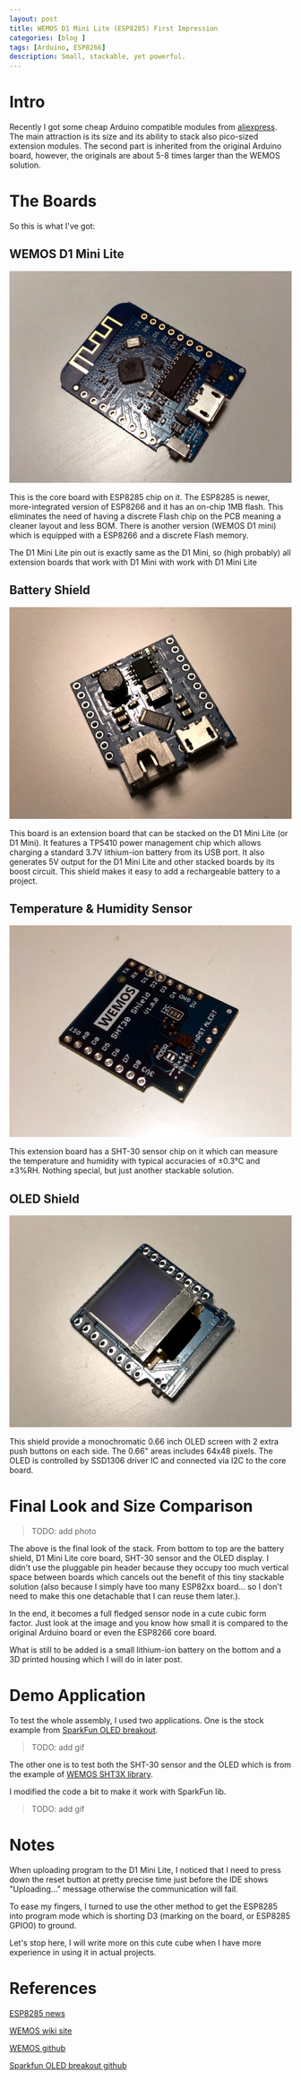 ```yaml
---
layout: post
title: WEMOS D1 Mini Lite (ESP8285) First Impression
categories: [blog ]
tags: [Arduino, ESP8266]
description: Small, stackable, yet powerful.
---
```


# Intro
Recently I got some cheap Arduino compatible modules from [aliexpress](https://www.aliexpress.com/item/WEMOS-D1-mini-lite-V1-0-0-WIFI-Internet-of-Things-development-board-based-ESP8285-1MB/32795857574.html). The main attraction is its size and its ability to stack also pico-sized extension modules. The second part is inherited from the original Arduino board, however, the originals are about 5-8 times larger than the WEMOS solution.

# The Boards
So this is what I've got:

## WEMOS D1 Mini Lite
![D1](/img/2017-11-23/d1-lite.jpg)

This is the core board with ESP8285 chip on it. The ESP8285 is newer, more-integrated version of ESP8266 and it has an on-chip 1MB flash. This eliminates the need of having a discrete Flash chip on the PCB meaning a cleaner layout and less BOM. There is another version (WEMOS D1 mini) which is equipped with a ESP8266 and a discrete Flash memory.

The D1 Mini Lite pin out is exactly same as the D1 Mini, so (high probably) all extension boards that work with D1 Mini with work with D1 Mini Lite

## Battery Shield
![battery_mgr](/img/2017-11-23/battery-mgr.jpg)

This board is an extension board that can be stacked on the D1 Mini Lite (or D1 Mini). It features a TP5410 power management chip which allows charging a standard 3.7V lithium-ion battery from its USB port. It also generates 5V output for the D1 Mini Lite and other stacked boards by its boost circuit.
This shield makes it easy to add a rechargeable battery to a project.

## Temperature & Humidity Sensor
![t_h_sensor](/img/2017-11-23/sht-30.jpg)

This extension board has a SHT-30 sensor chip on it which can measure the temperature and humidity with typical accuracies of ±0.3°C and ±3%RH. Nothing special, but just another stackable solution.

## OLED Shield
![oled](/img/2017-11-23/oled.jpg)

This shield provide a monochromatic 0.66 inch OLED screen with 2 extra push buttons on each side. The 0.66" areas includes 64x48 pixels.
The OLED is controlled by SSD1306 driver IC and connected via I2C to the core board.

# Final Look and Size Comparison
>TODO: add photo

The above is the final look of the stack. From bottom to top are the battery shield, D1 Mini Lite core board, SHT-30 sensor and the OLED display. I didn't use the pluggable pin header because they occupy too much vertical space between boards which cancels out the benefit of this tiny stackable solution (also because I simply have too many ESP82xx board... so I don't need to make this one detachable that I can reuse them later.).

In the end, it becomes a full fledged sensor node in a cute cubic form factor. Just look at the image and you know how small it is compared to the original Arduino board or even the ESP8266 core board.

What is still to be added is a small lithium-ion battery on the bottom and a 3D printed housing which I will do in later post.

# Demo Application
To test the whole assembly, I used two applications. One is the stock example from [SparkFun OLED breakout](https://github.com/sparkfun/Micro_OLED_Breakout/tree/V_1.0/Libraries/Arduino/examples/MicroOLED_Cube).

>TODO: add gif

The other one is to test both the SHT-30 sensor and the OLED which is from the example of [WEMOS SHT3X library](https://github.com/wemos/WEMOS_SHT3x_Arduino_Library/tree/master/examples/SHT30_OLED_test).

I modified the code a bit to make it work with SparkFun lib.

>TODO: add gif

# Notes
When uploading program to the D1 Mini Lite, I noticed that I need to press down the reset button at pretty precise time just before the IDE shows "Uploading..." message otherwise the communication will fail.

To ease my fingers, I turned to use the other method to get the ESP8285 into program mode which is shorting D3 (marking on the board, or ESP8285 GPIO0) to ground.

Let's stop here, I will write more on this cute cube when I have more experience in using it in actual projects.

# References
[ESP8285 news](https://hackaday.com/2016/06/21/espressif-releases-esp8266-killer/)

[WEMOS wiki site](https://wiki.wemos.cc/start)

[WEMOS github](https://github.com/wemos?tab=repositories)

[Sparkfun OLED breakout github](https://github.com/sparkfun/Micro_OLED_Breakout/tree/V_1.0)




